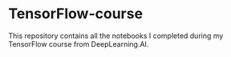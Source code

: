 # TensorFlow-course
This repository contains all the notebooks I completed during my TensorFlow course from DeepLearning.AI.
